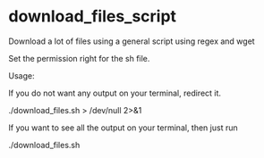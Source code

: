 # download_files_script
Download a lot of files using a general script using regex and wget

Set the permission right for the sh file. 

Usage:

If you do not want any output on your terminal, redirect it.

./download_files.sh > /dev/null 2>&1

If you want to see all the output on your terminal, then just run

./download_files.sh
